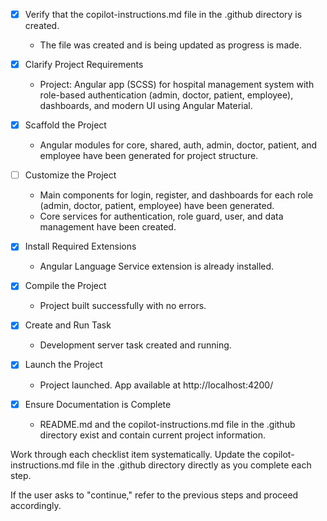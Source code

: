  - [x] Verify that the copilot-instructions.md file in the .github directory is created.
	- The file was created and is being updated as progress is made.

- [x] Clarify Project Requirements
	- Project: Angular app (SCSS) for hospital management system with role-based authentication (admin, doctor, patient, employee), dashboards, and modern UI using Angular Material.
 - [x] Scaffold the Project
	 - Angular modules for core, shared, auth, admin, doctor, patient, and employee have been generated for project structure.
 - [ ] Customize the Project
	 - Main components for login, register, and dashboards for each role (admin, doctor, patient, employee) have been generated.
	 - Core services for authentication, role guard, user, and data management have been created.
 - [x] Install Required Extensions
	 - Angular Language Service extension is already installed.
 - [x] Compile the Project
	 - Project built successfully with no errors.
 - [x] Create and Run Task
	 - Development server task created and running.
 - [x] Launch the Project
	 - Project launched. App available at http://localhost:4200/
 - [x] Ensure Documentation is Complete
	 - README.md and the copilot-instructions.md file in the .github directory exist and contain current project information.

Work through each checklist item systematically.
Update the copilot-instructions.md file in the .github directory directly as you complete each step.

If the user asks to "continue," refer to the previous steps and proceed accordingly.
